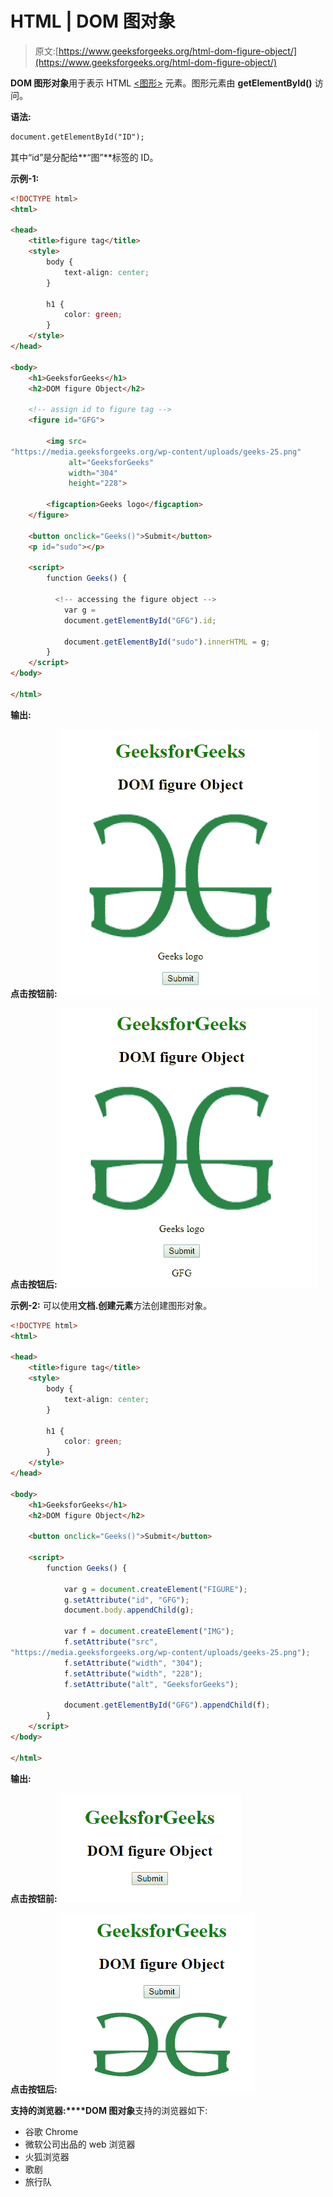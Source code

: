 # HTML | DOM 图对象

> 原文:[https://www.geeksforgeeks.org/html-dom-figure-object/](https://www.geeksforgeeks.org/html-dom-figure-object/)

**DOM 图形对象**用于表示 HTML [<图形>](https://www.geeksforgeeks.org/html5-figure-tag/) 元素。图形元素由 **getElementById()** 访问。

**语法:**

```html
document.getElementById("ID");
```

其中“id”是分配给**“图”**标签的 ID。

**示例-1:**

```html
<!DOCTYPE html>
<html>

<head>
    <title>figure tag</title>
    <style>
        body {
            text-align: center;
        }

        h1 {
            color: green;
        }
    </style>
</head>

<body>
    <h1>GeeksforGeeks</h1>
    <h2>DOM figure Object</h2>

    <!-- assign id to figure tag --> 
    <figure id="GFG">

        <img src=
"https://media.geeksforgeeks.org/wp-content/uploads/geeks-25.png" 
             alt="GeeksforGeeks" 
             width="304" 
             height="228">

        <figcaption>Geeks logo</figcaption>
    </figure>

    <button onclick="Geeks()">Submit</button>
    <p id="sudo"></p>

    <script>
        function Geeks() {

          <!-- accessing the figure object -->
            var g = 
            document.getElementById("GFG").id;

            document.getElementById("sudo").innerHTML = g;
        }
    </script>
</body>

</html>               
```

**输出:**

**点击按钮前:**
![](img/11dac9116bf15dd389cee202591eb9c4.png)

**点击按钮后:**
![](img/8b33e8525ab7f16ade21da0125fbf8ef.png)

**示例-2:** 可以使用**文档.创建元素**方法创建图形对象。

```html
<!DOCTYPE html>
<html>

<head>
    <title>figure tag</title>
    <style>
        body {
            text-align: center;
        }

        h1 {
            color: green;
        }
    </style>
</head>

<body>
    <h1>GeeksforGeeks</h1>
    <h2>DOM figure Object</h2>

    <button onclick="Geeks()">Submit</button>

    <script>
        function Geeks() {

            var g = document.createElement("FIGURE");
            g.setAttribute("id", "GFG");
            document.body.appendChild(g);

            var f = document.createElement("IMG");
            f.setAttribute("src", 
"https://media.geeksforgeeks.org/wp-content/uploads/geeks-25.png");
            f.setAttribute("width", "304");
            f.setAttribute("width", "228");
            f.setAttribute("alt", "GeeksforGeeks");

            document.getElementById("GFG").appendChild(f);
        }
    </script>
</body>

</html>
```

**输出:**

**点击按钮前:**
![](img/2d40b56e1a0341760a835920400b2c70.png)

**点击按钮后:**
![](img/7c0a95a633afe7cac74e54e686e710ae.png)

**支持的浏览器:****DOM 图对象**支持的浏览器如下:

*   谷歌 Chrome
*   微软公司出品的 web 浏览器
*   火狐浏览器
*   歌剧
*   旅行队